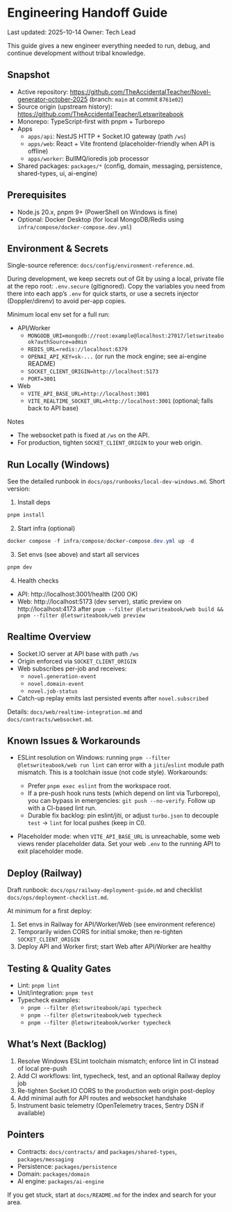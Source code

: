 # Engineering Handoff Guide

Last updated: 2025-10-14
Owner: Tech Lead

This guide gives a new engineer everything needed to run, debug, and continue development without tribal knowledge.

## Snapshot

- Active repository: https://github.com/TheAccidentalTeacher/Novel-generator-october-2025 (branch: `main` at commit `8761e02`)
- Source origin (upstream history): https://github.com/TheAccidentalTeacher/Letswriteabook
- Monorepo: TypeScript-first with pnpm + Turborepo
- Apps
  - `apps/api`: NestJS HTTP + Socket.IO gateway (path `/ws`)
  - `apps/web`: React + Vite frontend (placeholder-friendly when API is offline)
  - `apps/worker`: BullMQ/ioredis job processor
- Shared packages: `packages/*` (config, domain, messaging, persistence, shared-types, ui, ai-engine)

## Prerequisites

- Node.js 20.x, pnpm 9+ (PowerShell on Windows is fine)
- Optional: Docker Desktop (for local MongoDB/Redis using `infra/compose/docker-compose.dev.yml`)

## Environment & Secrets

Single-source reference: `docs/config/environment-reference.md`.

During development, we keep secrets out of Git by using a local, private file at the repo root: `.env.secure` (gitignored). Copy the variables you need from there into each app’s `.env` for quick starts, or use a secrets injector (Doppler/direnv) to avoid per-app copies.

Minimum local env set for a full run:

- API/Worker
  - `MONGODB_URI=mongodb://root:example@localhost:27017/letswriteabook?authSource=admin`
  - `REDIS_URL=redis://localhost:6379`
  - `OPENAI_API_KEY=sk-...` (or run the mock engine; see ai-engine README)
  - `SOCKET_CLIENT_ORIGIN=http://localhost:5173`
  - `PORT=3001`
- Web
  - `VITE_API_BASE_URL=http://localhost:3001`
  - `VITE_REALTIME_SOCKET_URL=http://localhost:3001` (optional; falls back to API base)

Notes

- The websocket path is fixed at `/ws` on the API.
- For production, tighten `SOCKET_CLIENT_ORIGIN` to your web origin.

## Run Locally (Windows)

See the detailed runbook in `docs/ops/runbooks/local-dev-windows.md`. Short version:

1. Install deps

```powershell
pnpm install
```

2. Start infra (optional)

```powershell
docker compose -f infra/compose/docker-compose.dev.yml up -d
```

3. Set envs (see above) and start all services

```powershell
pnpm dev
```

4. Health checks

- API: http://localhost:3001/health (200 OK)
- Web: http://localhost:5173 (dev server), static preview on http://localhost:4173 after `pnpm --filter @letswriteabook/web build && pnpm --filter @letswriteabook/web preview`

## Realtime Overview

- Socket.IO server at API base with path `/ws`
- Origin enforced via `SOCKET_CLIENT_ORIGIN`
- Web subscribes per-job and receives:
  - `novel.generation-event`
  - `novel.domain-event`
  - `novel.job-status`
- Catch-up replay emits last persisted events after `novel.subscribed`

Details: `docs/web/realtime-integration.md` and `docs/contracts/websocket.md`.

## Known Issues & Workarounds

- ESLint resolution on Windows: running `pnpm --filter @letswriteabook/web run lint` can error with a `jiti`/`eslint` module path mismatch. This is a toolchain issue (not code style). Workarounds:
  - Prefer `pnpm exec eslint` from the workspace root.
  - If a pre-push hook runs tests (which depend on lint via Turborepo), you can bypass in emergencies: `git push --no-verify`. Follow up with a CI-based lint run.
  - Durable fix backlog: pin eslint/jiti, or adjust `turbo.json` to decouple `test` → `lint` for local pushes (keep in CI).

- Placeholder mode: when `VITE_API_BASE_URL` is unreachable, some web views render placeholder data. Set your web `.env` to the running API to exit placeholder mode.

## Deploy (Railway)

Draft runbook: `docs/ops/railway-deployment-guide.md` and checklist `docs/ops/deployment-checklist.md`.

At minimum for a first deploy:

1. Set envs in Railway for API/Worker/Web (see environment reference)
2. Temporarily widen CORS for initial smoke; then re-tighten `SOCKET_CLIENT_ORIGIN`
3. Deploy API and Worker first; start Web after API/Worker are healthy

## Testing & Quality Gates

- Lint: `pnpm lint`
- Unit/integration: `pnpm test`
- Typecheck examples:
  - `pnpm --filter @letswriteabook/api typecheck`
  - `pnpm --filter @letswriteabook/web typecheck`
  - `pnpm --filter @letswriteabook/worker typecheck`

## What’s Next (Backlog)

1. Resolve Windows ESLint toolchain mismatch; enforce lint in CI instead of local pre-push
2. Add CI workflows: lint, typecheck, test, and an optional Railway deploy job
3. Re-tighten Socket.IO CORS to the production web origin post-deploy
4. Add minimal auth for API routes and websocket handshake
5. Instrument basic telemetry (OpenTelemetry traces, Sentry DSN if available)

## Pointers

- Contracts: `docs/contracts/` and `packages/shared-types`, `packages/messaging`
- Persistence: `packages/persistence`
- Domain: `packages/domain`
- AI engine: `packages/ai-engine`

If you get stuck, start at `docs/README.md` for the index and search for your area.
